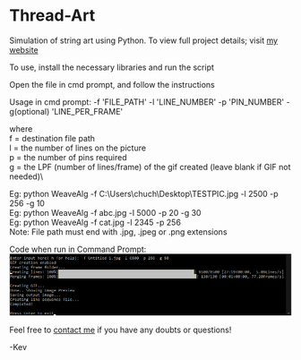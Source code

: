# Thread-Art
Simulation of string art using Python. To view full project details; visit [my website](https://itskevcc.space/2020/10/15/weaving-art/)

To use, install the necessary libraries and run the script

Open the file in cmd prompt, and follow the instructions

Usage in cmd prompt: -f 'FILE_PATH' -l 'LINE_NUMBER' -p 'PIN_NUMBER' -g(optional) 'LINE_PER_FRAME'

where \
      f = destination file path\
      l = the number of lines on the picture\
      p = the number of pins required\
      g = the LPF (number of lines/frame) of the gif created (leave blank if GIF not needed)\

Eg: python WeaveAlg -f C:\\Users\\chuch\\Desktop\\TESTPIC.jpg -l 2500 -p 256 -g 10\
Eg: python WeaveAlg -f abc.jpg -l 5000 -p 20 -g 30\
Eg: python WeaveAlg -f cat.jpg -l 2345 -p 256\
Note: File path must end with .jpg, .jpeg or .png extensions

Code when run in Command Prompt:
![Screenshot](CMD.png)

Feel free to <a href="mailto:contact@itskevcc.space?subject=[Github:%20Thread%20Art]">contact me</a> if you have any doubts or questions!

-Kev
